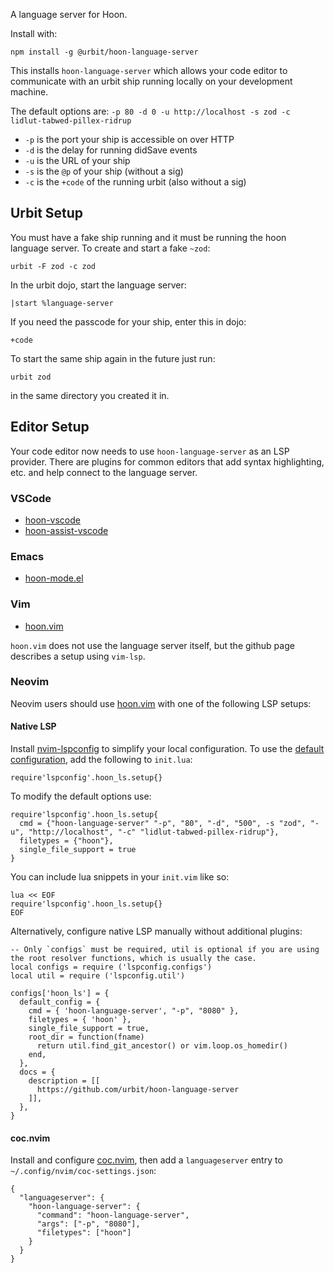A language server for Hoon.

Install with:

```
npm install -g @urbit/hoon-language-server
```

This installs `hoon-language-server` which allows your code editor to communicate with an urbit ship running locally on your development machine.

The default options are: `-p 80 -d 0 -u http://localhost -s zod -c lidlut-tabwed-pillex-ridrup`

- `-p` is the port your ship is accessible on over HTTP
- `-d` is the delay for running didSave events
- `-u` is the URL of your ship
- `-s` is the `@p` of your ship (without a sig)
- `-c` is the `+code` of the running urbit (also without a sig)

## Urbit Setup

You must have a fake ship running and it must be running the hoon language server.  To create and start a fake `~zod`:

```
urbit -F zod -c zod
```

In the urbit dojo, start the language server:

```
|start %language-server
```

If you need the passcode for your ship, enter this in dojo:

```
+code
```

To start the same ship again in the future just run:

```
urbit zod
```

in the same directory you created it in.

## Editor Setup

Your code editor now needs to use `hoon-language-server` as an LSP provider.  There are plugins for common editors that add syntax highlighting, etc. and help connect to the language server.

### VSCode

 * [hoon-vscode](https://github.com/famousj/hoon-vscode)
 * [hoon-assist-vscode](https://github.com/urbit/hoon-assist-vscode)

### Emacs

 * [hoon-mode.el](https://github.com/urbit/hoon-mode.el)

### Vim

 * [hoon.vim](https://github.com/urbit/hoon.vim)

`hoon.vim` does not use the language server itself, but the github page describes a setup using `vim-lsp`.

### Neovim

Neovim users should use [hoon.vim](https://github.com/urbit/hoon.vim) with one of the following LSP setups:

#### Native LSP

Install [nvim-lspconfig](https://github.com/neovim/nvim-lspconfig) to simplify your local configuration.  To use the [default configuration](https://github.com/neovim/nvim-lspconfig/blob/master/doc/server_configurations.txt#hoon_ls), add the following to `init.lua`:

```
require'lspconfig'.hoon_ls.setup{}
```

To modify the default options use:

```
require'lspconfig'.hoon_ls.setup{
  cmd = {"hoon-language-server" "-p", "80", "-d", "500", -s "zod", "-u", "http://localhost", "-c" "lidlut-tabwed-pillex-ridrup"},
  filetypes = {"hoon"},
  single_file_support = true
}
```

You can include lua snippets in your `init.vim` like so:

```
lua << EOF
require'lspconfig'.hoon_ls.setup{}
EOF
```

Alternatively, configure native LSP manually without additional plugins:

```
-- Only `configs` must be required, util is optional if you are using the root resolver functions, which is usually the case.
local configs = require ('lspconfig.configs')
local util = require ('lspconfig.util')

configs['hoon_ls'] = {
  default_config = {
    cmd = { 'hoon-language-server', "-p", "8080" },
    filetypes = { 'hoon' },
    single_file_support = true,
    root_dir = function(fname)
      return util.find_git_ancestor() or vim.loop.os_homedir()
    end,
  },
  docs = {
    description = [[
      https://github.com/urbit/hoon-language-server
    ]],
  },
}
```

#### coc.nvim

Install and configure [coc.nvim](https://github.com/neoclide/coc.nvim), then add a `languageserver` entry to `~/.config/nvim/coc-settings.json`:

```
{
  "languageserver": {
    "hoon-language-server": {
      "command": "hoon-language-server",
      "args": ["-p", "8080"],
      "filetypes": ["hoon"]
    }
  }
}
```
